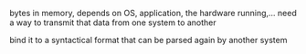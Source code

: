 bytes in memory, depends on OS, application, the hardware running,...
need a way to transmit that data from one system to another

bind it to a syntactical format that can be parsed again by another system
